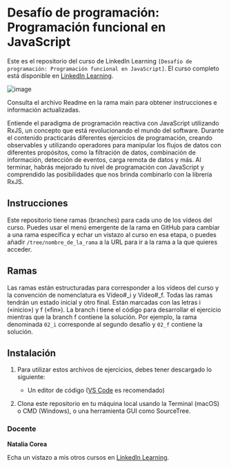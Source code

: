 # Desafío de programación: Programación funcional en JavaScript

Este es el repositorio del curso de LinkedIn Learning `[Desafío de programación: Programación funcional en JavaScript]`. El curso completo está disponible en [LinkedIn Learning][lil-course-url].

![image](https://user-images.githubusercontent.com/71371373/170255452-e8a5f53a-0854-426f-91df-7a32c2e366bd.png)

Consulta el archivo Readme en la rama main para obtener instrucciones e información actualizadas.

Entiende el paradigma de programación reactiva con JavaScript utilizando RxJS, un concepto que está revolucionando el mundo del software. Durante el contenido practicarás diferentes ejercicios de programación, creando observables y utilizando operadores para manipular los flujos de datos con diferentes propósitos, como la filtración de datos, combinación de información, detección de eventos, carga remota de datos y más. Al terminar, habrás mejorado tu nivel de programación con JavaScript y comprendido las posibilidades que nos brinda combinarlo con la librería RxJS.

## Instrucciones

Este repositorio tiene ramas (branches) para cada uno de los vídeos del curso. Puedes usar el menú emergente de la rama en GitHub para cambiar a una rama específica y echar un vistazo al curso en esa etapa, o puedes añadir `/tree/nombre_de_la_rama` a la URL para ir a la rama a la que quieres acceder.

## Ramas

Las ramas están estructuradas para corresponder a los vídeos del curso y la convención de nomenclatura es Vídeo#_i y Vídeo#_f. Todas las ramas tendrán un estado inicial y otro final. Están marcadas con las letras i («inicio») y f («fin»). La branch i tiene el código para desarrollar el ejercicio mientras que la branch f contiene la solución. Por ejemplo, la rama denominada `02_i` corresponde al segundo desafío y `02_f` contiene la solución.

## Instalación

1. Para utilizar estos archivos de ejercicios, debes tener descargado lo siguiente:
   - Un editor de código ([VS Code](https://code.visualstudio.com/) es recomendado)

2. Clona este repositorio en tu máquina local usando la Terminal (macOS) o CMD (Windows), o una herramienta GUI como SourceTree.

### Docente

**Natalia Corea**

Echa un vistazo a mis otros cursos en [LinkedIn Learning](https://www.linkedin.com/learning/instructors/natalia-corea).

[0]: # (Replace these placeholder URLs with actual course URLs)
[lil-course-url]: [https://www.linkedin.com/learning/building-a-graphql-project-with-react-js](https://www.linkedin.com/learning/desafio-de-programacion-programacion-funcional-en-javascript/empezando-con-la-programacion-funcional)
[lil-thumbnail-url]: https://cdn.lynda.com/course/2875095/2875095-1615224395432-16x9.jpg](https://cdn.lynda.com/course/2432306/2432306-1653471840268-16x9.jpg)
